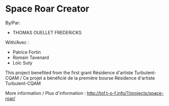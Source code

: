# Space Roar Creator

By/Par:
* THOMAS OUELLET FREDERiCKS

With/Avec :
* Patrice Fortin
* Romain Tavenard
* Loïc Suty

This project benefited from the first grant Résidence d'artiste Turbulent-CQAM / Ce projet a bénéficié de la première bourse Résidence d'artiste Turbulent-CQAM

More information / Plus d'information : http://tof.t-o-f.info/?/projects/space-roar/
